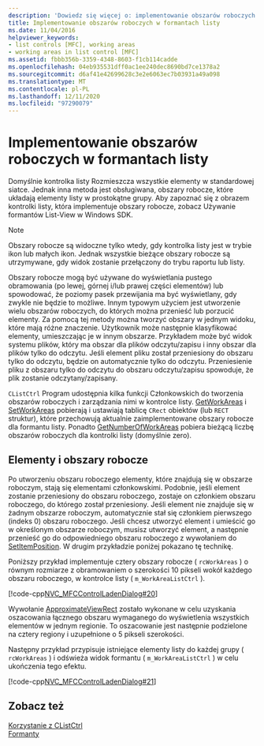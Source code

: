 ```yaml
---
description: 'Dowiedz się więcej o: implementowanie obszarów roboczych w kontrolkach listy'
title: Implementowanie obszarów roboczych w formantach listy
ms.date: 11/04/2016
helpviewer_keywords:
- list controls [MFC], working areas
- working areas in list control [MFC]
ms.assetid: fbbb356b-3359-4348-8603-f1cb114cadde
ms.openlocfilehash: 04eb935531dff0ac1ee240dec8690bd7ce1378a2
ms.sourcegitcommit: d6af41e42699628c3e2e6063ec7b03931a49a098
ms.translationtype: MT
ms.contentlocale: pl-PL
ms.lasthandoff: 12/11/2020
ms.locfileid: "97290079"
---
```

# <a name="implementing-working-areas-in-list-controls"></a>Implementowanie obszarów roboczych w formantach listy

Domyślnie kontrolka listy Rozmieszcza wszystkie elementy w standardowej siatce. Jednak inna metoda jest obsługiwana, obszary robocze, które układają elementy listy w prostokątne grupy. Aby zapoznać się z obrazem kontrolki listy, która implementuje obszary robocze, zobacz Używanie formantów List-View w Windows SDK.

> [!NOTE]
> Obszary robocze są widoczne tylko wtedy, gdy kontrolka listy jest w trybie ikon lub małych ikon. Jednak wszystkie bieżące obszary robocze są utrzymywane, gdy widok zostanie przełączony do trybu raportu lub listy.

Obszary robocze mogą być używane do wyświetlania pustego obramowania (po lewej, górnej i/lub prawej części elementów) lub spowodować, że poziomy pasek przewijania ma być wyświetlany, gdy zwykle nie będzie to możliwe. Innym typowym użyciem jest utworzenie wielu obszarów roboczych, do których można przenieść lub porzucić elementy. Za pomocą tej metody można tworzyć obszary w jednym widoku, które mają różne znaczenie. Użytkownik może następnie klasyfikować elementy, umieszczając je w innym obszarze. Przykładem może być widok systemu plików, który ma obszar dla plików odczytu/zapisu i inny obszar dla plików tylko do odczytu. Jeśli element pliku został przeniesiony do obszaru tylko do odczytu, będzie on automatycznie tylko do odczytu. Przeniesienie pliku z obszaru tylko do odczytu do obszaru odczytu/zapisu spowoduje, że plik zostanie odczytany/zapisany.

`CListCtrl` Program udostępnia kilka funkcji Członkowskich do tworzenia obszarów roboczych i zarządzania nimi w kontrolce listy. [GetWorkAreas](reference/clistctrl-class.md#getworkareas) i [SetWorkAreas](reference/clistctrl-class.md#setworkareas) pobierają i ustawiają tablicę `CRect` obiektów (lub `RECT` struktur), które przechowują aktualnie zaimplementowane obszary robocze dla formantu listy. Ponadto [GetNumberOfWorkAreas](reference/clistctrl-class.md#getnumberofworkareas) pobiera bieżącą liczbę obszarów roboczych dla kontrolki listy (domyślnie zero).

## <a name="items-and-working-areas"></a>Elementy i obszary robocze

Po utworzeniu obszaru roboczego elementy, które znajdują się w obszarze roboczym, stają się elementami członkowskimi. Podobnie, jeśli element zostanie przeniesiony do obszaru roboczego, zostaje on członkiem obszaru roboczego, do którego został przeniesiony. Jeśli element nie znajduje się w żadnym obszarze roboczym, automatycznie stał się członkiem pierwszego (indeks 0) obszaru roboczego. Jeśli chcesz utworzyć element i umieścić go w określonym obszarze roboczym, musisz utworzyć element, a następnie przenieść go do odpowiedniego obszaru roboczego z wywołaniem do [SetItemPosition](reference/clistctrl-class.md#setitemposition). W drugim przykładzie poniżej pokazano tę technikę.

Poniższy przykład implementuje cztery obszary robocze ( `rcWorkAreas` ) o równym rozmiarze z obramowaniem o szerokości 10 pikseli wokół każdego obszaru roboczego, w kontrolce listy ( `m_WorkAreaListCtrl` ).

[!code-cpp[NVC_MFCControlLadenDialog#20](codesnippet/cpp/implementing-working-areas-in-list-controls_1.cpp)]

Wywołanie [ApproximateViewRect](reference/clistctrl-class.md#approximateviewrect) zostało wykonane w celu uzyskania oszacowania łącznego obszaru wymaganego do wyświetlenia wszystkich elementów w jednym regionie. To oszacowanie jest następnie podzielone na cztery regiony i uzupełnione o 5 pikseli szerokości.

Następny przykład przypisuje istniejące elementy listy do każdej grupy ( `rcWorkAreas` ) i odświeża widok formantu ( `m_WorkAreaListCtrl` ) w celu ukończenia tego efektu.

[!code-cpp[NVC_MFCControlLadenDialog#21](codesnippet/cpp/implementing-working-areas-in-list-controls_2.cpp)]

## <a name="see-also"></a>Zobacz też

[Korzystanie z CListCtrl](using-clistctrl.md)<br/>
[Formanty](controls-mfc.md)

